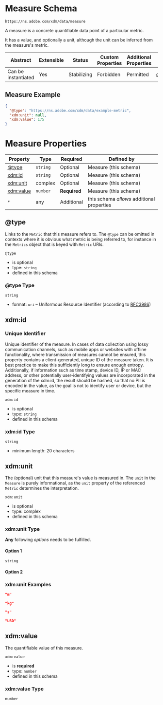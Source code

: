 
# Measure Schema

```
https://ns.adobe.com/xdm/data/measure
```

A measure is a concrete quantifiable data point of a particular metric.

It has a value, and optionally a unit, although the unit can be inferred from the measure's metric.


| Abstract | Extensible | Status | Custom Properties | Additional Properties | Defined In |
|----------|------------|--------|-------------------|-----------------------|------------|
| Can be instantiated | Yes | Stabilizing | Forbidden | Permitted | [data/measure.schema.json](data/measure.schema.json) |

## Measure Example
```json
{
  "@type": "https://ns.adobe.com/xdm/data/example-metric",
  "xdm:unit": null,
  "xdm:value": 175
}
```

# Measure Properties

| Property | Type | Required | Defined by |
|----------|------|----------|------------|
| [@type](#@type) | `string` | Optional | Measure (this schema) |
| [xdm:id](#xdmid) | `string` | Optional | Measure (this schema) |
| [xdm:unit](#xdmunit) | complex | Optional | Measure (this schema) |
| [xdm:value](#xdmvalue) | `number` | **Required** | Measure (this schema) |
| `*` | any | Additional | this schema *allows* additional properties |

## @type

Links to the `Metric` that this measure refers to. The `@type` can be omitted in contexts where it is obvious what metric is being referred to, for instance in the `Metrics` object that is keyed with `Metric` URIs.

`@type`
* is optional
* type: `string`
* defined in this schema

### @type Type


`string`
* format: `uri` – Uniformous Resource Identifier (according to [RFC3986](http://tools.ietf.org/html/rfc3986))






## xdm:id
### Unique Identifier

Unique identifier of the measure. In cases of data collection using lossy communication channels, such as mobile apps or websites with offline functionality, where transmission of measures cannot be ensured, this property contains a client-generated, unique ID of the measure taken. It is best practice to make this sufficiently long to ensure enough entropy. Additionally, if information such as time stamp, device ID, IP or MAC address, or other potentially user-identifying values are incorporated in the generation of the xdm:id, the result should be hashed, so that no PII is encoded in the value, as the goal is not to identify user or device, but the specific measure in time.

`xdm:id`
* is optional
* type: `string`
* defined in this schema

### xdm:id Type


`string`
* minimum length: 20 characters





## xdm:unit

The (optional) unit that this measure's value is measured in. The `unit` in the `Measure` is purely informational, as the `unit` property of the referenced `Metric` determines the interpretation.

`xdm:unit`
* is optional
* type: complex
* defined in this schema

### xdm:unit Type


**Any** following *options* needs to be fulfilled.


#### Option 1


`string`



#### Option 2






### xdm:unit Examples

```json
"m"
```

```json
"kg"
```

```json
"s"
```

```json
"USD"
```



## xdm:value

The quantifiable value of this measure.

`xdm:value`
* is **required**
* type: `number`
* defined in this schema

### xdm:value Type


`number`





